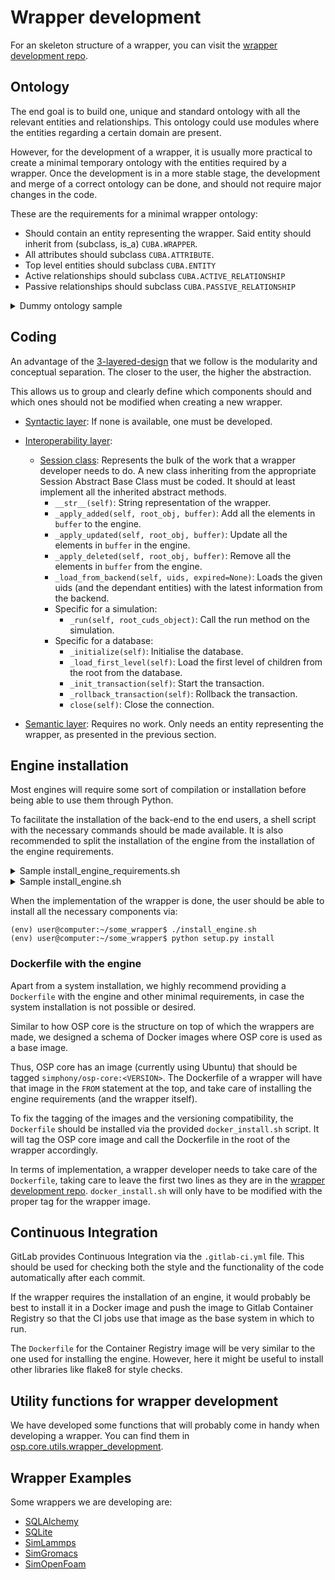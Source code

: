 # Wrapper development
For an skeleton structure of a wrapper, you can visit the [wrapper development repo](https://gitlab.cc-asp.fraunhofer.de/simphony/wrappers/wrapper-development/).
## Ontology
The end goal is to build one, unique and standard ontology with all the relevant entities and relationships.
This ontology could use modules where the entities regarding a certain domain are present. 

However, for the development of a wrapper, it is usually more practical to create a minimal temporary ontology
with the entities required by a wrapper. Once the development is in a more stable stage, the development and merge
of a correct ontology can be done, and should not require major changes in the code.

These are the requirements for a minimal wrapper ontology:

- Should contain an entity representing the wrapper.
  Said entity should inherit from (subclass, is_a) `CUBA.WRAPPER`.
- All attributes should subclass `CUBA.ATTRIBUTE`.
- Top level entities should subclass `CUBA.ENTITY`
- Active relationships should subclass `CUBA.ACTIVE_RELATIONSHIP`
- Passive relationships should subclass `CUBA.PASSIVE_RELATIONSHIP`

<details>
  <summary>Dummy ontology sample</summary>

  ```yaml
  ---
  version: "M.m"

  author: Parmenides <parmenides@ontology.creator>

  namespace: SOME_NEW_WRAPPER_ONTOLOGY

  ontology:

    A_RELATIONSHIP:
      description: "default relationship"
      subclass_of:
      - CUBA.ACTIVE_RELATIONSHIP
      inverse: SOME_NEW_WRAPPER_ONTOLOGY.PIHSNOITALER_A
      default_rel: true

    PIHSNOITALER_A:
      description: "inverse of the default relationship"
      subclass_of:
      -  CUBA.PASSIVE_RELATIONSHIP
      inverse: SOME_NEW_WRAPPER_ONTOLOGY.A_RELATIONSHIP

  ################

    SOME_NEW_WRAPPER:
      subclass_of: 
      -  CUBA.WRAPPER

    VALUE:
      subclass_of:
      -  CUBA.ATTRIBUTE

    SOME_ENTITY:
      subclass_of:
      -  CUBA.ENTITY

  ```
</details>

## Coding
An advantage of the [3-layered-design](./getting_started.md#general-design) that we follow is the modularity and conceptual separation.
The closer to the user, the higher the abstraction.

This allows us to group and clearly define which components should and which ones should not be modified when creating a new wrapper.

 - [Syntactic layer](./detailed_design.md#syntactic-layer): 
   If none is available, one must be developed.

 - [Interoperability layer](./detailed_design.md#interoperability-layer):
   - [Session class](./detailed_design.md#session): 
     Represents the bulk of the work that a wrapper developer needs to do.
     A new class inheriting from the appropriate Session Abstract Base Class must be coded.
     It should at least implement all the inherited abstract methods.
     - `__str__(self)`: String representation of the wrapper.
     - `_apply_added(self, root_obj, buffer)`: Add all the elements in `buffer` to the engine.
     - `_apply_updated(self, root_obj, buffer)`: Update all the elements in `buffer` in the engine.
     - `_apply_deleted(self, root_obj, buffer)`: Remove all the elements in `buffer` from the engine.
     - `_load_from_backend(self, uids, expired=None)`: Loads the given uids (and the dependant entities)
       with the latest information from the backend.
     - Specific for a simulation:
       - `_run(self, root_cuds_object)`: Call the run method on the simulation.
     - Specific for a database:
       - `_initialize(self)`: Initialise the database.
       - `_load_first_level(self)`: Load the first level of children from the root from the database.
       - `_init_transaction(self)`: Start the transaction.
       - `_rollback_transaction(self)`: Rollback the transaction.
       - `close(self)`: Close the connection.

 - [Semantic layer](./detailed_design.md#semantic-layer): 
   Requires no work. 
   Only needs an entity representing the wrapper, as presented in the previous section.

## Engine installation
Most engines will require some sort of compilation or installation before being able to use them through Python.

To facilitate the installation of the back-end to the end users, a shell script with the necessary commands should be made available.
It is also recommended to split the installation of the engine from the installation of the engine requirements.

<details>
  <summary>Sample install_engine_requirements.sh</summary>

  ```shell
    #!/bin/bash
    #
    # Author: Ada Lovelace <ada.lovelace@programmer.algorithm>
    #
    # Description: This script install the requirements for some engine
    #              Used as part of the installation for SomeWrapper.
    #
    # Run Information: This script is called by install_engine.sh

    echo "Installing necessary requirements for the engine"
    platform=$(python3 -mplatform)

    case $platform in
      *"Ubuntu"*)
        sudo apt-get update
        sudo apt-get install cmake
      ;;
      *"centos"*)
        sudo yum update
        sudo yum install make -y
        sudo yum install cmake -y
      ;;
      # Add other platforms here
    esac

  ```
</details>

<details>
  <summary>Sample install_engine.sh</summary>

  ```shell
    #!/bin/bash
    #
    # Author: Ada Lovelace <ada.lovelace@programmer.algorithm>
    #
    # Description: This script installs SomeEngine and its Python binding
    #              Used as part of the installation for SomeWrapper.
    #
    # Run Information: This script is run manually.

    ###################################
    ### Install engine requirements ###
    ###################################
    ./install_engine_requirements.sh

    ################################
    ### Download necessary files ###
    ################################
    echo "Checking out a recent stable version"
    git clone some-repo.com/some-engine.git
    cd some-engine

    ############################
    ### Perform installation ###
    ############################
    cmake cmake 
    make install

    #########################
    ### Test installation ###
    #########################
    {
        python3 -c 'from someEngine import engine; engine.test()'
    } || {
        echo "There was an error with the installation."
        echo "Please, try again or contact the developer."
    }

  ```
</details>

When the implementation of the wrapper is done, the user should be able to install all the necessary components via:

```shell
(env) user@computer:~/some_wrapper$ ./install_engine.sh
(env) user@computer:~/some_wrapper$ python setup.py install
```

### Dockerfile with the engine
Apart from a system installation, we highly recommend providing a `Dockerfile` with the engine
and other minimal requirements, in case the system installation is not possible or desired.

Similar to how OSP core is the structure on top of which the wrappers are made,
we designed a schema of Docker images where OSP core is used as a base image.

Thus, OSP core has an image (currently using Ubuntu) that should be tagged `simphony/osp-core:<VERSION>`.
The Dockerfile of a wrapper will have that image in the `FROM` statement at the top, 
and take care of installing the engine requirements (and the wrapper itself).

To fix the tagging of the images and the versioning compatibility, 
the `Dockerfile` should be installed via the provided `docker_install.sh` script.
It will tag the OSP core image and call the Dockerfile in the root of the wrapper accordingly.

In terms of implementation, a wrapper developer needs to take care of the `Dockerfile`,
taking care to leave the first two lines as they are in the [wrapper development repo](https://gitlab.cc-asp.fraunhofer.de/simphony/wrappers/wrapper-development/blob/master/Dockerfile).
`docker_install.sh` will only have to be modified with the proper tag for the wrapper image.

## Continuous Integration
GitLab provides Continuous Integration via the `.gitlab-ci.yml` file. 
This should be used for checking both the style and the functionality of the code automatically after each commit.

If the wrapper requires the installation of an engine, it would probably be best to install it in a Docker image 
and push the image to Gitlab Container Registry so that the CI jobs use that image as the base system in which to run.

The `Dockerfile` for the Container Registry image will be very similar to the one used for installing the engine.
However, here it might be useful to install other libraries like flake8 for style checks.

## Utility functions for wrapper development
We have developed some functions that will probably come in handy when developing a wrapper. You can find them in [osp.core.utils.wrapper_development](https://gitlab.cc-asp.fraunhofer.de/simphony/osp-core/blob/master/osp/core/utils/wrapper_development.py).

## Wrapper Examples
Some wrappers we are developing are:
- [SQLAlchemy](https://gitlab.cc-asp.fraunhofer.de/simphony/wrappers/sqlalchemy-wrapper)
- [SQLite](https://gitlab.cc-asp.fraunhofer.de/simphony/wrappers/sqlite-wrapper)
- [SimLammps](https://gitlab.cc-asp.fraunhofer.de/simphony/wrappers/simlammps)
- [SimGromacs](https://gitlab.cc-asp.fraunhofer.de/simphony/wrappers/simgromacs)
- [SimOpenFoam](https://gitlab.cc-asp.fraunhofer.de/simphony/wrappers/simopenfoam)